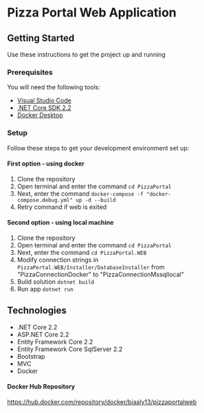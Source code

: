 # Pizza Portal Web Application

## Getting Started

Use these instructions to get the project up and running

### Prerequisites
You will need the following tools:

* [Visual Studio Code](https://code.visualstudio.com/)
* [.NET Core SDK 2.2](https://www.microsoft.com/net/download/dotnet-core/2.2)
* [Docker Desktop](https://www.docker.com/products/docker-desktop)

### Setup

Follow these steps to get your development environment set up:

#### First option - using docker

 1. Clone the repository
 1. Open terminal and enter the command `cd PizzaPortal`
 1. Next, enter the command `docker-compose -f "docker-compose.debug.yml" up -d --build` 
 1. Retry command if web is exited
 
 #### Second option - using local machine

 1. Clone the repository
 1. Open terminal and enter the command `cd PizzaPortal`
 1. Next, enter the command `cd PizzaPortal.WEB`
 1. Modify connection strings in `PizzaPortal.WEB/Installer/DatabaseInstaller` from "PizzaConnectionDocker" to "PizzaConnectionMssqllocal" 
 1. Build solution `dotnet build`
 1. Run app `dotnet run` 

## Technologies

* .NET Core 2.2
* ASP.NET Core 2.2
* Entity Framework Core 2.2
* Entity Framework Core SqlServer 2.2
* Bootstrap
* MVC
* Docker

#### Docker Hub Repository

https://hub.docker.com/repository/docker/biaaly13/pizzaportalweb
